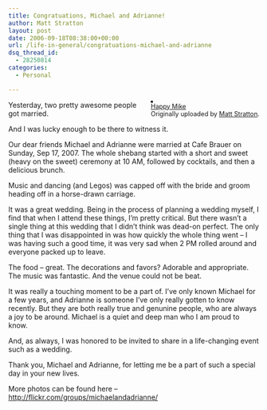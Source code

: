 ```yaml
---
title: Congratuations, Michael and Adrianne!
author: Matt Stratton
layout: post
date: 2006-09-18T08:38:00+00:00
url: /life-in-general/congratuations-michael-and-adrianne
dsq_thread_id:
  - 28250814
categories:
  - Personal

---
```

<div style="float:right;margin-left:10px;margin-bottom:10px;">
  <a href="http://www.flickr.com/photos/mugsy/245816850/" title="photo sharing"><img src="http://static.flickr.com/90/245816850_8179779234_m.jpg" alt="" style="border:solid 2px #000000;" /></a> <br /> <span style="font-size:.9em;margin-top:0;"> <a href="http://www.flickr.com/photos/mugsy/245816850/">Happy Mike</a> <br /> Originally uploaded by <a href="http://www.flickr.com/people/mugsy/">Matt Stratton</a>. </span>
</div>

Yesterday, two pretty awesome people got married. 

And I was lucky enough to be there to witness it.

Our dear friends Michael and Adrianne were married at Cafe Brauer on Sunday, Sep 17, 2007. The whole shebang started with a short and sweet (heavy on the sweet) ceremony at 10 AM, followed by cocktails, and then a delicious brunch. 

Music and dancing (and Legos) was capped off with the bride and groom heading off in a horse-drawn carriage. 

It was a great wedding. Being in the process of planning a wedding myself, I find that when I attend these things, I&#8217;m pretty critical. But there wasn&#8217;t a single thing at this wedding that I didn&#8217;t think was dead-on perfect. The only thing that I was disappointed in was how quickly the whole thing went &#8211; I was having such a good time, it was very sad when 2 PM rolled around and everyone packed up to leave.

The food &#8211; great. The decorations and favors? Adorable and appropriate. The music was fantastic. And the venue could not be beat.

It was really a touching moment to be a part of. I&#8217;ve only known Michael for a few years, and Adrianne is someone I&#8217;ve only really gotten to know recently. But they are both really true and genunine people, who are always a joy to be around. Michael is a quiet and deep man who I am proud to know. 

And, as always, I was honored to be invited to share in a life-changing event such as a wedding. 

Thank you, Michael and Adrianne, for letting me be a part of such a special day in your new lives.

More photos can be found here &#8211; <http://flickr.com/groups/michaelandadrianne/>